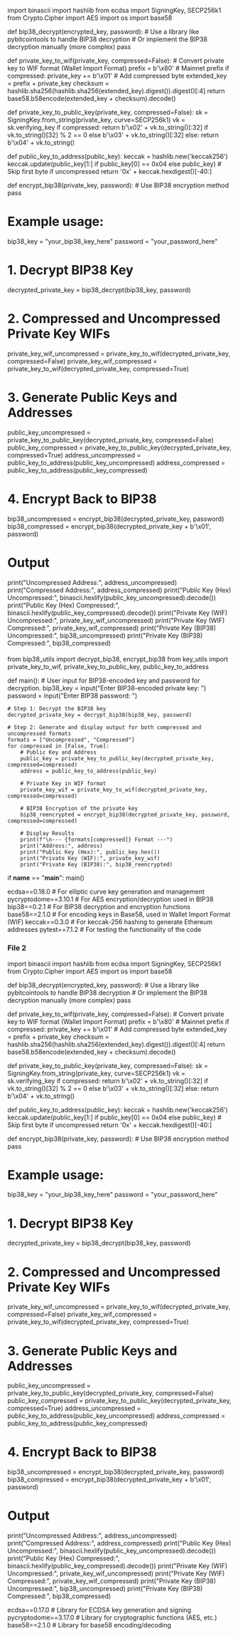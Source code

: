 import binascii
import hashlib
from ecdsa import SigningKey, SECP256k1
from Crypto.Cipher import AES
import os
import base58

def bip38_decrypt(encrypted_key, password):
    # Use a library like pybitcointools to handle BIP38 decryption
    # Or implement the BIP38 decryption manually (more complex)
    pass

def private_key_to_wif(private_key, compressed=False):
    # Convert private key to WIF format (Wallet Import Format)
    prefix = b'\x80'  # Mainnet prefix
    if compressed:
        private_key += b'\x01'  # Add compressed byte
    extended_key = prefix + private_key
    checksum = hashlib.sha256(hashlib.sha256(extended_key).digest()).digest()[:4]
    return base58.b58encode(extended_key + checksum).decode()

def private_key_to_public_key(private_key, compressed=False):
    sk = SigningKey.from_string(private_key, curve=SECP256k1)
    vk = sk.verifying_key
    if compressed:
        return b'\x02' + vk.to_string()[:32] if vk.to_string()[32] % 2 == 0 else b'\x03' + vk.to_string()[:32]
    else:
        return b'\x04' + vk.to_string()

def public_key_to_address(public_key):
    keccak = hashlib.new('keccak256')
    keccak.update(public_key[1:] if public_key[0] == 0x04 else public_key)  # Skip first byte if uncompressed
    return '0x' + keccak.hexdigest()[-40:]

def encrypt_bip38(private_key, password):
    # Use BIP38 encryption method
    pass

# Example usage:
bip38_key = "your_bip38_key_here"
password = "your_password_here"

# 1. Decrypt BIP38 Key
decrypted_private_key = bip38_decrypt(bip38_key, password)

# 2. Compressed and Uncompressed Private Key WIFs
private_key_wif_uncompressed = private_key_to_wif(decrypted_private_key, compressed=False)
private_key_wif_compressed = private_key_to_wif(decrypted_private_key, compressed=True)

# 3. Generate Public Keys and Addresses
public_key_uncompressed = private_key_to_public_key(decrypted_private_key, compressed=False)
public_key_compressed = private_key_to_public_key(decrypted_private_key, compressed=True)
address_uncompressed = public_key_to_address(public_key_uncompressed)
address_compressed = public_key_to_address(public_key_compressed)

# 4. Encrypt Back to BIP38
bip38_uncompressed = encrypt_bip38(decrypted_private_key, password)
bip38_compressed = encrypt_bip38(decrypted_private_key + b'\x01', password)

# Output
print("Uncompressed Address:", address_uncompressed)
print("Compressed Address:", address_compressed)
print("Public Key (Hex) Uncompressed:", binascii.hexlify(public_key_uncompressed).decode())
print("Public Key (Hex) Compressed:", binascii.hexlify(public_key_compressed).decode())
print("Private Key (WIF) Uncompressed:", private_key_wif_uncompressed)
print("Private Key (WIF) Compressed:", private_key_wif_compressed)
print("Private Key (BIP38) Uncompressed:", bip38_uncompressed)
print("Private Key (BIP38) Compressed:", bip38_compressed)



####

from bip38_utils import decrypt_bip38, encrypt_bip38
from key_utils import private_key_to_wif, private_key_to_public_key, public_key_to_address

def main():
    # User input for BIP38-encoded key and password for decryption.
    bip38_key = input("Enter BIP38-encoded private key: ")
    password = input("Enter BIP38 password: ")

    # Step 1: Decrypt the BIP38 key
    decrypted_private_key = decrypt_bip38(bip38_key, password)

    # Step 2: Generate and display output for both compressed and uncompressed formats
    formats = ["Uncompressed", "Compressed"]
    for compressed in [False, True]:
        # Public Key and Address
        public_key = private_key_to_public_key(decrypted_private_key, compressed=compressed)
        address = public_key_to_address(public_key)

        # Private Key in WIF format
        private_key_wif = private_key_to_wif(decrypted_private_key, compressed=compressed)

        # BIP38 Encryption of the private key
        bip38_reencrypted = encrypt_bip38(decrypted_private_key, password, compressed=compressed)

        # Display Results
        print(f"\n--- {formats[compressed]} Format ---")
        print("Address:", address)
        print("Public Key (Hex):", public_key.hex())
        print("Private Key (WIF):", private_key_wif)
        print("Private Key (BIP38):", bip38_reencrypted)

if __name__ == "__main__":
    main()

ecdsa==0.18.0             # For elliptic curve key generation and management
pycryptodome==3.10.1      # For AES encryption/decryption used in BIP38
bip38==0.2.1              # For BIP38 decryption and encryption functions
base58==2.1.0             # For encoding keys in Base58, used in Wallet Import Format (WIF)
keccak==0.3.0             # For keccak-256 hashing to generate Ethereum addresses
pytest==7.1.2             # For testing the functionality of the code


### File 2

import binascii
import hashlib
from ecdsa import SigningKey, SECP256k1
from Crypto.Cipher import AES
import os
import base58

def bip38_decrypt(encrypted_key, password):
    # Use a library like pybitcointools to handle BIP38 decryption
    # Or implement the BIP38 decryption manually (more complex)
    pass

def private_key_to_wif(private_key, compressed=False):
    # Convert private key to WIF format (Wallet Import Format)
    prefix = b'\x80'  # Mainnet prefix
    if compressed:
        private_key += b'\x01'  # Add compressed byte
    extended_key = prefix + private_key
    checksum = hashlib.sha256(hashlib.sha256(extended_key).digest()).digest()[:4]
    return base58.b58encode(extended_key + checksum).decode()

def private_key_to_public_key(private_key, compressed=False):
    sk = SigningKey.from_string(private_key, curve=SECP256k1)
    vk = sk.verifying_key
    if compressed:
        return b'\x02' + vk.to_string()[:32] if vk.to_string()[32] % 2 == 0 else b'\x03' + vk.to_string()[:32]
    else:
        return b'\x04' + vk.to_string()

def public_key_to_address(public_key):
    keccak = hashlib.new('keccak256')
    keccak.update(public_key[1:] if public_key[0] == 0x04 else public_key)  # Skip first byte if uncompressed
    return '0x' + keccak.hexdigest()[-40:]

def encrypt_bip38(private_key, password):
    # Use BIP38 encryption method
    pass

# Example usage:
bip38_key = "your_bip38_key_here"
password = "your_password_here"

# 1. Decrypt BIP38 Key
decrypted_private_key = bip38_decrypt(bip38_key, password)

# 2. Compressed and Uncompressed Private Key WIFs
private_key_wif_uncompressed = private_key_to_wif(decrypted_private_key, compressed=False)
private_key_wif_compressed = private_key_to_wif(decrypted_private_key, compressed=True)

# 3. Generate Public Keys and Addresses
public_key_uncompressed = private_key_to_public_key(decrypted_private_key, compressed=False)
public_key_compressed = private_key_to_public_key(decrypted_private_key, compressed=True)
address_uncompressed = public_key_to_address(public_key_uncompressed)
address_compressed = public_key_to_address(public_key_compressed)

# 4. Encrypt Back to BIP38
bip38_uncompressed = encrypt_bip38(decrypted_private_key, password)
bip38_compressed = encrypt_bip38(decrypted_private_key + b'\x01', password)

# Output
print("Uncompressed Address:", address_uncompressed)
print("Compressed Address:", address_compressed)
print("Public Key (Hex) Uncompressed:", binascii.hexlify(public_key_uncompressed).decode())
print("Public Key (Hex) Compressed:", binascii.hexlify(public_key_compressed).decode())
print("Private Key (WIF) Uncompressed:", private_key_wif_uncompressed)
print("Private Key (WIF) Compressed:", private_key_wif_compressed)
print("Private Key (BIP38) Uncompressed:", bip38_uncompressed)
print("Private Key (BIP38) Compressed:", bip38_compressed)

ecdsa==0.17.0         # Library for ECDSA key generation and signing
pycryptodome==3.17.0  # Library for cryptographic functions (AES, etc.)
base58==2.1.0         # Library for base58 encoding/decoding
